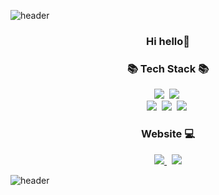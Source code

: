 
![header](https://capsule-render.vercel.app/api?type=waving&color=deebff&height=200&section=header&text=LeeYoungKyung%20&fontSize=70)
<h3 align="center">Hi hello👋</h3>
<h3 align="center">📚 Tech Stack 📚</h3>
<p align="center">
  <img src="https://img.shields.io/badge/React-bf2e24?style=flat-square&logo=React&logoColor=white"/>&nbsp;
  <img src="https://img.shields.io/badge/tailwind-32a852?style=flat-square&logo=tailwind&logoColor=white"/>&nbsp;
<br>
  <img src="https://img.shields.io/badge/HTML-ed813e?style=flat-square&logo=Html5&logoColor=white"/>&nbsp;
  <img src="https://img.shields.io/badge/CSS-4654f0?style=flat-square&logo=css3&logoColor=white"/>&nbsp;
  <img src="https://img.shields.io/badge/JavaScript-fce85d?style=flat-square&logo=JavaScript&logoColor=white"/>&nbsp;
  <!--<img src="https://img.shields.io/badge/Python-3766AB?style=flat-square&logo=Python&logoColor=white"/>-->
</p>
<h3 align="center">Website 💻</h3>
<p align="center">
  <a href="https://velog.io/@yklee1040" target="_blank" rel="noopener">
    <img src="https://img.shields.io/badge/My%20Blog-11B48A?style=flat-square&logo=Vimeo&logoColor=white&link=https://velog.io/@yklee1040/posts"/>
  </a>&nbsp;
  <a href="yklee1040@naver.com">
    <img src="https://img.shields.io/badge/yklee1040@naver.com-EA4335?style=flat-square&logo=Gmail&logoColor=white&link=yklee1040@naver.com"/>
  </a>
</p>

![header](https://capsule-render.vercel.app/api?type=waving&color=deebff&height=100&section=footer)
<!--
**SaebomSon/SaebomSon** is a ✨ _special_ ✨ repository because its `README.md` (this file) appears on your GitHub profile.

Here are some ideas to get you started:

- 🔭 I’m currently working on ...
- 🌱 I’m currently learning ...
- 👯 I’m looking to collaborate on ...
- 🤔 I’m looking for help with ...
- 💬 Ask me about ...
- 📫 How to reach me: ...
- 😄 Pronouns: ...
- ⚡ Fun fact: ...
-->





<!--
**LeeYoungKyung/LeeYoungKyung** is a ✨ _special_ ✨ repository because its `README.md` (this file) appears on your GitHub profile.

Here are some ideas to get you started:

- 🔭 I’m currently working on ...
- 🌱 I’m currently learning ...
- 👯 I’m looking to collaborate on ...
- 🤔 I’m looking for help with ...
- 💬 Ask me about ...
- 📫 How to reach me: ...
- 😄 Pronouns: ...
- ⚡ Fun fact: ...
-->
